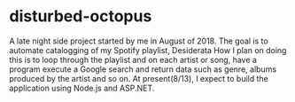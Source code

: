 # disturbed-octopus
A late night side project started by me in August of 2018.
The goal is to automate catalogging of my Spotify playlist, Desiderata
How I plan on doing this is to loop through the playlist and on each artist or song, have a program execute a Google search and return data such as genre, albums produced by the artist and so on.
At present(8/13), I expect to build the application using Node.js and ASP.NET.
